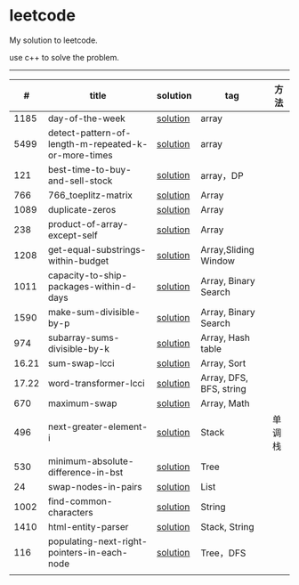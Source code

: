 # leetcode

My solution to leetcode.

use c++ to solve the problem.

---

| #     | title                                               | solution                                                     | tag                     | 方法   |
| ----- | --------------------------------------------------- | ------------------------------------------------------------ | ----------------------- | ------ |
| 1185  | day-of-the-week                                     | [solution](https://github.com/Veeupup/leetcode/blob/master/algorithms/1185_day-of-the-week.md) | array                   |        |
| 5499  | detect-pattern-of-length-m-repeated-k-or-more-times | [solution](https://github.com/Veeupup/leetcode/blob/master/algorithms/5499_detect-pattern-of-length-m-repeated-k-or-more-times.md) | array                   |        |
| 121   | best-time-to-buy-and-sell-stock                     | [solution](https://github.com/Veeupup/leetcode/blob/master/algorithms/121_best-time-to-buy-and-sell-stock.md) | array，DP               |        |
| 766   | 766_toeplitz-matrix                                 | [solution](https://github.com/Veeupup/leetcode/blob/master/algorithms/766_toeplitz-matrix.md) | Array                   |        |
| 1089  | duplicate-zeros                                     | [solution](https://github.com/Veeupup/leetcode/blob/master/algorithms/1089_duplicate-zeros.md) | Array                   |        |
| 238   | product-of-array-except-self                        | [solution](https://github.com/Veeupup/leetcode/blob/master/algorithms/238_product-of-array-except-self.md) | Array                   |        |
| 1208  | get-equal-substrings-within-budget                  | [solution](https://github.com/Veeupup/leetcode/blob/master/algorithms/1208_get-equal-substrings-within-budget.md) | Array,Sliding  Window   |        |
| 1011  | capacity-to-ship-packages-within-d-days             | [solution](https://github.com/Veeupup/leetcode/blob/master/algorithms/1011_capacity-to-ship-packages-within-d-days.md) | Array, Binary Search    |        |
| 1590  | make-sum-divisible-by-p                             | [solution](https://github.com/Veeupup/leetcode/blob/master/algorithms/1590_make-sum-divisible-by-p.md) | Array, Binary Search    |        |
| 974   | subarray-sums-divisible-by-k                        | [solution](https://github.com/Veeupup/leetcode/blob/master/algorithms/974_subarray-sums-divisible-by-k.md) | Array, Hash table       |        |
| 16.21 | sum-swap-lcci                                       | [solution](https://github.com/Veeupup/leetcode/blob/master/algorithms/16.21-sum-swap-lcci.md) | Array, Sort             |        |
| 17.22 | word-transformer-lcci                               | [solution](https://github.com/Veeupup/leetcode/blob/master/algorithms/17.22-sword-transformer-lcci.md) | Array, DFS, BFS, string |        |
| 670   | maximum-swap                                        | [solution](https://github.com/Veeupup/leetcode/blob/master/algorithms/670-maximum-swap.md) | Array, Math             |        |
| 496   | next-greater-element-i                              | [solution](https://github.com/Veeupup/leetcode/blob/master/algorithms/496-next-greater-element-i.md) | Stack                   | 单调栈 |
| 530   | minimum-absolute-difference-in-bst                  | [solution](https://github.com/Veeupup/leetcode/blob/master/algorithms/530-minimum-absolute-difference-in-bst.md) | Tree                    |        |
| 24    | swap-nodes-in-pairs                                 | [solution](https://github.com/Veeupup/leetcode/blob/master/algorithms/24-swap-nodes-in-pairs.md) | List                    |        |
| 1002  | find-common-characters                              | [solution](https://github.com/Veeupup/leetcode/blob/master/algorithms/1002-find-common-characters.md) | String                  |        |
| 1410  | html-entity-parser                                  | [solution](https://github.com/Veeupup/leetcode/blob/master/algorithms/1410-html-entity-parser.md) | Stack, String           |        |
| 116   | populating-next-right-pointers-in-each-node         | [solution](https://github.com/Veeupup/leetcode/blob/master/algorithms/116-populating-next-right-pointers-in-each-node.md) | Tree，DFS               |        |
|       |                                                     |                                                              |                         |        |




